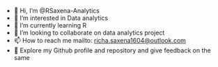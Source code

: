 - 👋 Hi, I’m @RSaxena-Analytics
- 👀 I’m interested in Data analytics
- 🌱 I’m currently learning R
- 💞️ I’m looking to collaborate on data analytics project
- 📫 How to reach me mailto: richa.saxena1604@outlook.com
- 👀 Explore my Github profile and repository and give feedback on the same

<!---
RSaxena-Analytics/RSaxena-Analytics is a ✨ special ✨ repository because its `README.md` (this file) appears on your GitHub profile.
You can click the Preview link to take a look at your changes.
--->
